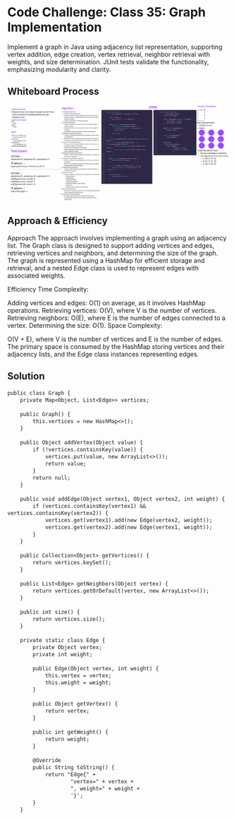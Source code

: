 # Code Challenge: Class 35: Graph Implementation
Implement a graph in Java using adjacency list representation, supporting vertex addition, edge creation, vertex retrieval, neighbor retrieval with weights, and size determination. JUnit tests validate the functionality, emphasizing modularity and clarity.

## Whiteboard Process
![wb](img.png)
## Approach & Efficiency
Approach
The approach involves implementing a graph using an adjacency list. The Graph class is designed to support adding vertices and edges, retrieving vertices and neighbors, and determining the size of the graph. The graph is represented using a HashMap for efficient storage and retrieval, and a nested Edge class is used to represent edges with associated weights.

Efficiency
Time Complexity:

Adding vertices and edges: O(1) on average, as it involves HashMap operations.
Retrieving vertices: O(V), where V is the number of vertices.
Retrieving neighbors: O(E), where E is the number of edges connected to a vertex.
Determining the size: O(1).
Space Complexity:

O(V + E), where V is the number of vertices and E is the number of edges. The primary space is consumed by the HashMap storing vertices and their adjacency lists, and the Edge class instances representing edges.
## Solution
```
public class Graph {
    private Map<Object, List<Edge>> vertices;

    public Graph() {
        this.vertices = new HashMap<>();
    }

    public Object addVertex(Object value) {
        if (!vertices.containsKey(value)) {
            vertices.put(value, new ArrayList<>());
            return value;
        }
        return null;
    }

    public void addEdge(Object vertex1, Object vertex2, int weight) {
        if (vertices.containsKey(vertex1) && vertices.containsKey(vertex2)) {
            vertices.get(vertex1).add(new Edge(vertex2, weight));
            vertices.get(vertex2).add(new Edge(vertex1, weight));
        }
    }

    public Collection<Object> getVertices() {
        return vertices.keySet();
    }

    public List<Edge> getNeighbors(Object vertex) {
        return vertices.getOrDefault(vertex, new ArrayList<>());
    }

    public int size() {
        return vertices.size();
    }

    private static class Edge {
        private Object vertex;
        private int weight;

        public Edge(Object vertex, int weight) {
            this.vertex = vertex;
            this.weight = weight;
        }

        public Object getVertex() {
            return vertex;
        }

        public int getWeight() {
            return weight;
        }

        @Override
        public String toString() {
            return "Edge{" +
                    "vertex=" + vertex +
                    ", weight=" + weight +
                    '}';
        }
    }
```
